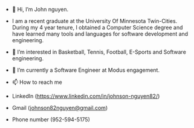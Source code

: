 - 👋 Hi, I’m John nguyen.
- I am a recent graduate at the University Of Minnesota Twin-Cities. During my 4 year tenure, I obtained a Computer Science degree and have learned many tools and languages for software development and engineering.

- 👀 I’m interested in Basketball, Tennis, Football, E-Sports and Software engineering. 
- 🌱 I’m currently a Software Engineer at Modus engagement.
- 📫 How to reach me 
- LinkedIn (https://www.linkedin.com/in/johnson-nguyen82/)
- Gmail (johnson82nguyen@gmail.com)
- Phone number (952-594-5175)




<!---
johnson82nguyen/johnson82nguyen is a ✨ special ✨ repository because its `README.md` (this file) appears on your GitHub profile.
You can click the Preview link to take a look at your changes.
--->
